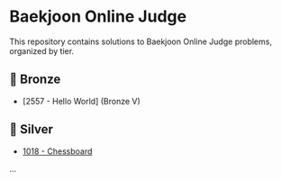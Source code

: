 # Baekjoon Online Judge

This repository contains solutions to Baekjoon Online Judge problems, organized by tier.

## 🥉 Bronze
- [2557 - Hello World] (Bronze V)

## 🥈 Silver
- [1018 - Chessboard](silver/1018_Chessboard.py)

...
